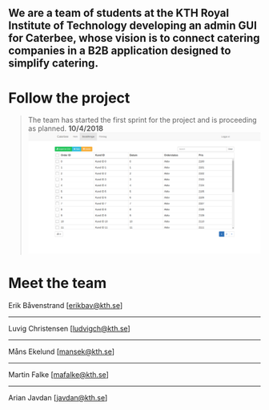 

## We are a team of students at the KTH Royal Institute of Technology developing an admin GUI for Caterbee, whose vision is to connect catering companies in a B2B application designed to simplify catering.


# Follow the project

> The team has started the first sprint for the project and is proceeding as planned.
> **10/4/2018**
![Table window](http://github.com/CaterbeeAdminGUI/CaterbeeAdminGUI.github.io/blob/master/Screenshot%20from%202018-04-12%2016-29-46.png)

# Meet the team

Erik Båvenstrand  [erikbav@kth.se]

---

Luvig Christensen [ludvigch@kth.se]

---

Måns Ekelund  [mansek@kth.se]

---

Martin Falke  [mafalke@kth.se]

---

Arian Javdan  [javdan@kth.se]
